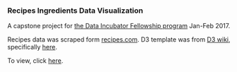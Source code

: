 ### Recipes Ingredients Data Visualization

A capstone project for [the Data Incubator Fellowship program](https://www.thedataincubator.com/fellowship.html) Jan-Feb 2017. 

Recipes data was scraped form [recipes.com](recies.com). D3 template was from [D3 wiki](https://github.com/d3/d3/wiki/Gallery), specifically [here](https://bost.ocks.org/mike/miserables/). 

To view, click [here](https://huileiw.github.io/:docs/data-vis/).
